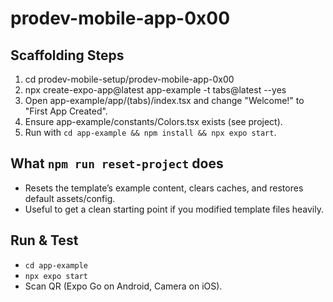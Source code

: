 # prodev-mobile-app-0x00

## Scaffolding Steps
1. cd prodev-mobile-setup/prodev-mobile-app-0x00
2. npx create-expo-app@latest app-example -t tabs@latest --yes
3. Open app-example/app/(tabs)/index.tsx and change "Welcome!" to "First App Created".
4. Ensure app-example/constants/Colors.tsx exists (see project).
5. Run with `cd app-example && npm install && npx expo start`.

## What `npm run reset-project` does
- Resets the template’s example content, clears caches, and restores default assets/config.
- Useful to get a clean starting point if you modified template files heavily.

## Run & Test
- `cd app-example`
- `npx expo start`
- Scan QR (Expo Go on Android, Camera on iOS).
